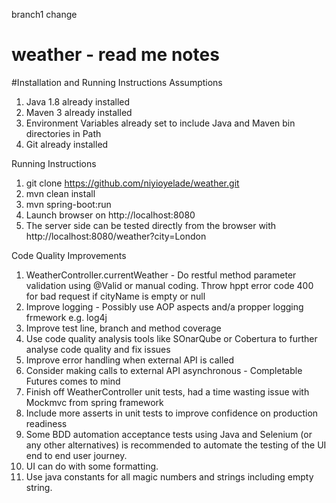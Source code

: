 branch1 change
# weather - read me notes

#Installation and Running Instructions
Assumptions
1. Java 1.8 already installed
2. Maven 3 already installed
3. Environment Variables already set to include Java and Maven bin directories in Path
4. Git already installed

Running Instructions
1. git clone https://github.com/niyioyelade/weather.git
2. mvn clean install
3. mvn spring-boot:run
3. Launch browser on http://localhost:8080
4. The server side can be tested directly from the browser with http://localhost:8080/weather?city=London



Code Quality Improvements
1. WeatherController.currentWeather - Do restful method parameter validation using @Valid or manual coding. 
Throw hppt error code 400 for bad request if cityName is empty or null
2. Improve logging - Possibly use AOP aspects and/a propper logging frmework e.g. log4j
3. Improve test line, branch  and method coverage
4. Use code quality analysis tools like SOnarQube or Cobertura to further analyse code quality and fix issues
5. Improve error handling when external API is called
6. Consider making calls to external API asynchronous - Completable Futures comes to mind
7. Finish off WeatherController unit tests, had a time wasting issue with Mockmvc from spring framework
8. Include more asserts in unit tests to improve confidence on production readiness
9. Some BDD automation acceptance tests using Java and Selenium (or any other alternatives) is recommended to automate the testing of the UI end to end user journey.
10. UI can do with some formatting.
11. Use java constants for all magic numbers and strings including empty string.
